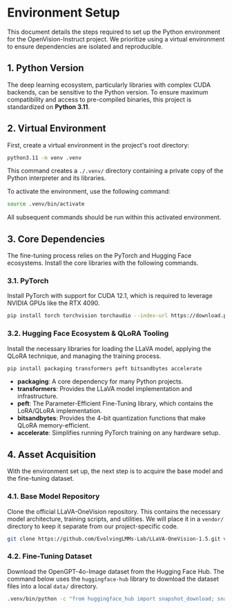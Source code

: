 # Environment Setup

This document details the steps required to set up the Python environment for the OpenVision-Instruct project. We prioritize using a virtual environment to ensure dependencies are isolated and reproducible.

## 1. Python Version

The deep learning ecosystem, particularly libraries with complex CUDA backends, can be sensitive to the Python version. To ensure maximum compatibility and access to pre-compiled binaries, this project is standardized on **Python 3.11**.

## 2. Virtual Environment

First, create a virtual environment in the project's root directory:

```bash
python3.11 -m venv .venv
```

This command creates a `./.venv/` directory containing a private copy of the Python interpreter and its libraries.

To activate the environment, use the following command:

```bash
source .venv/bin/activate
```

All subsequent commands should be run within this activated environment.

## 3. Core Dependencies

The fine-tuning process relies on the PyTorch and Hugging Face ecosystems. Install the core libraries with the following commands.

### 3.1. PyTorch

Install PyTorch with support for CUDA 12.1, which is required to leverage NVIDIA GPUs like the RTX 4090.

```bash
pip install torch torchvision torchaudio --index-url https://download.pytorch.org/whl/cu121
```

### 3.2. Hugging Face Ecosystem & QLoRA Tooling

Install the necessary libraries for loading the LLaVA model, applying the QLoRA technique, and managing the training process.

```bash
pip install packaging transformers peft bitsandbytes accelerate
```

- **packaging**: A core dependency for many Python projects.
- **transformers**: Provides the LLaVA model implementation and infrastructure.
- **peft**: The Parameter-Efficient Fine-Tuning library, which contains the LoRA/QLoRA implementation.
- **bitsandbytes**: Provides the 4-bit quantization functions that make QLoRA memory-efficient.
- **accelerate**: Simplifies running PyTorch training on any hardware setup.

## 4. Asset Acquisition

With the environment set up, the next step is to acquire the base model and the fine-tuning dataset.

### 4.1. Base Model Repository

Clone the official LLaVA-OneVision repository. This contains the necessary model architecture, training scripts, and utilities. We will place it in a `vendor/` directory to keep it separate from our project-specific code.

```bash
git clone https://github.com/EvolvingLMMs-Lab/LLaVA-OneVision-1.5.git vendor/LLaVA-OneVision
```

### 4.2. Fine-Tuning Dataset

Download the OpenGPT-4o-Image dataset from the Hugging Face Hub. The command below uses the `huggingface-hub` library to download the dataset files into a local `data/` directory.

```bash
.venv/bin/python -c "from huggingface_hub import snapshot_download; snapshot_download(repo_id='WINDop/OpenGPT-4o-Image', repo_type='dataset', local_dir='data/OpenGPT-4o-Image')"
```
